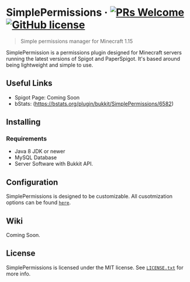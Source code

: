 # SimplePermissions &middot; [![PRs Welcome](https://img.shields.io/badge/PRs-welcome-brightgreen.svg?style=flat-square)](http://makeapullrequest.com) [![GitHub license](https://img.shields.io/badge/license-MIT-blue.svg?style=flat-square)](https://github.com/firewolf8385/simplepermissions/blob/master/LICENSE)
> Simple permissions manager for Minecraft 1.15

SimplePermission is a permissions plugin designed for Minecraft servers running the latest versions of Spigot and PaperSpigot. It's based around being lightweight and simple to use.

## Useful Links
  * Spigot Page: Coming Soon
  * bStats: (https://bstats.org/plugin/bukkit/SimplePermissions/6582)
## Installing
### Requirements
  * Java 8 JDK or newer
  * MySQL Database
  * Server Software with Bukkit API.
  
## Configuration
SimplePermissions is designed to be customizable. All cusotmization options can be found [`here`](https://github.com/firewolf8385/SimplePermissions/blob/master/src/config.yml).

## Wiki
Coming Soon.

## License
SimplePermissions is licensed under the MIT license. See [`LICENSE.txt`](https://github.com/firewolf8385/simplepermissions/blob/master/LICENSE.txt) for more info.
